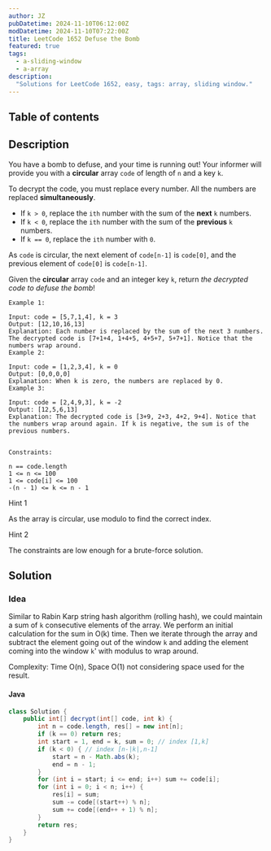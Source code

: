 ```yaml
---
author: JZ
pubDatetime: 2024-11-10T06:12:00Z
modDatetime: 2024-11-10T07:22:00Z
title: LeetCode 1652 Defuse the Bomb
featured: true
tags:
  - a-sliding-window
  - a-array
description:
  "Solutions for LeetCode 1652, easy, tags: array, sliding window."
---
```


## Table of contents

## Description

You have a bomb to defuse, and your time is running out! Your informer will provide you with a **circular** array `code` of length of `n` and a key `k`.

To decrypt the code, you must replace every number. All the numbers are replaced **simultaneously**.

-   If `k > 0`, replace the `ith` number with the sum of the **next** `k` numbers.
-   If `k < 0`, replace the `ith` number with the sum of the **previous** `k` numbers.
-   If `k == 0`, replace the `ith` number with `0`.

As `code` is circular, the next element of `code[n-1]` is `code[0]`, and the previous element of `code[0]` is `code[n-1]`.

Given the **circular** array `code` and an integer key `k`, return _the decrypted code to defuse the bomb_!

```
Example 1:

Input: code = [5,7,1,4], k = 3
Output: [12,10,16,13]
Explanation: Each number is replaced by the sum of the next 3 numbers. The decrypted code is [7+1+4, 1+4+5, 4+5+7, 5+7+1]. Notice that the numbers wrap around.
Example 2:

Input: code = [1,2,3,4], k = 0
Output: [0,0,0,0]
Explanation: When k is zero, the numbers are replaced by 0.
Example 3:

Input: code = [2,4,9,3], k = -2
Output: [12,5,6,13]
Explanation: The decrypted code is [3+9, 2+3, 4+2, 9+4]. Notice that the numbers wrap around again. If k is negative, the sum is of the previous numbers.


Constraints:

n == code.length
1 <= n <= 100
1 <= code[i] <= 100
-(n - 1) <= k <= n - 1
```

Hint 1

As the array is circular, use modulo to find the correct index.

Hint 2

The constraints are low enough for a brute-force solution.

## Solution

### Idea

Similar to Rabin Karp string hash algorithm (rolling hash), we could maintain a sum of `k` consecutive elements of the array.
We perform an initial calculation for the sum in O(k) time.
Then we iterate through the array and subtract the element going out of the window `k` and adding the element coming into the window `k`' with modulus to wrap around.

Complexity: Time O(n), Space O(1) not considering space used for the result.

#### Java

```java
class Solution {
    public int[] decrypt(int[] code, int k) {
        int n = code.length, res[] = new int[n];
        if (k == 0) return res;
        int start = 1, end = k, sum = 0; // index [1,k]
        if (k < 0) { // index [n-|k|,n-1]
            start = n - Math.abs(k);
            end = n - 1;
        }
        for (int i = start; i <= end; i++) sum += code[i];
        for (int i = 0; i < n; i++) {
            res[i] = sum;
            sum -= code[(start++) % n];
            sum += code[(end++ + 1) % n];
        }
        return res;
    }
}
```
